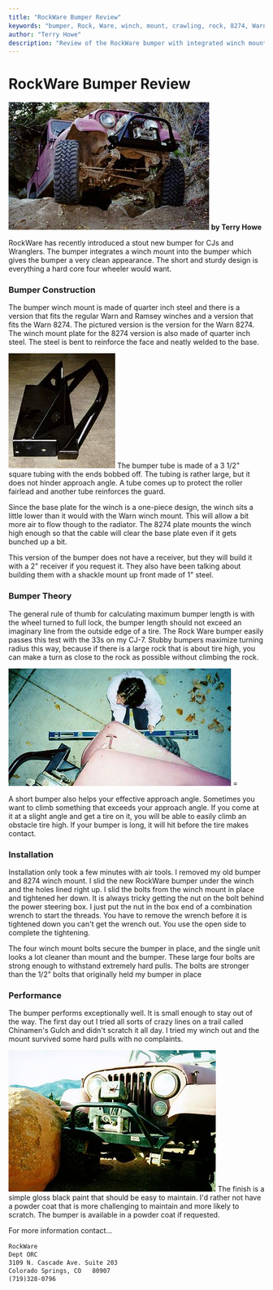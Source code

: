 ```yaml
---
title: "RockWare Bumper Review"
keywords: "bumper, Rock, Ware, winch, mount, crawling, rock, 8274, Warn, Ramsey"
author: "Terry Howe"
description: "Review of the RockWare bumper with integrated winch mount.  This new bumper has an integrated winch mount for a regular Warn or Ramsey winch or for the Warn 8274.  It is short for hard core wheeling."
---
```

# RockWare Bumper Review

![RockWare bumper in action](../img/body/rockware2.jpg)
**by Terry Howe**

RockWare has recently introduced a stout new bumper for CJs and Wranglers. The bumper integrates a winch mount into the bumper which gives the bumper a very clean appearance. The short and sturdy design is everything a hard core four wheeler would want.

### Bumper Construction

The bumper winch mount is made of quarter inch steel and there is a version that fits the regular Warn and Ramsey winches and a version that fits the Warn 8274. The pictured version is the version for the Warn 8274. The winch mount plate for the 8274 version is also made of quarter inch steel. The steel is bent to reinforce the face and neatly welded to the base.

![RockWare Bumper](../img/body/rockware1.jpg) The bumper tube is made of a 3 1/2" square tubing with the ends bobbed off. The tubing is rather large, but it does not hinder approach angle. A tube comes up to protect the roller fairlead and another tube reinforces the guard.

Since the base plate for the winch is a one-piece design, the winch sits a little lower than it would with the Warn winch mount. This will allow a bit more air to flow though to the radiator. The 8274 plate mounts the winch high enough so that the cable will clear the base plate even if it gets bunched up a bit.

This version of the bumper does not have a receiver, but they will build it with a 2" receiver if you request it. They also have been talking about building them with a shackle mount up front made of 1" steel.

### Bumper Theory

The general rule of thumb for calculating maximum bumper length is with the wheel turned to full lock, the bumper length should not exceed an imaginary line from the outside edge of a tire. The Rock Ware bumper easily passes this test with the 33s on my CJ-7. Stubby bumpers maximize turning radius this way, because if there is a large rock that is about tire high, you can make a turn as close to the rock as possible without climbing the rock.

![Maximum turning radius measurement](../img/body/rockware5.jpg) =

A short bumper also helps your effective approach angle. Sometimes you want to climb something that exceeds your approach angle. If you come at it at a slight angle and get a tire on it, you will be able to easily climb an obstacle tire high. If your bumper is long, it will hit before the tire makes contact.

### Installation

Installation only took a few minutes with air tools. I removed my old bumper and 8274 winch mount. I slid the new RockWare bumper under the winch and the holes lined right up. I slid the bolts from the winch mount in place and tightened her down. It is always tricky getting the nut on the bolt behind the power steering box. I just put the nut in the box end of a combination wrench to start the threads. You have to remove the wrench before it is tightened down you can't get the wrench out. You use the open side to complete the tightening.

The four winch mount bolts secure the bumper in place, and the single unit looks a lot cleaner than mount and the bumper. These large four bolts are strong enough to withstand extremely hard pulls. The bolts are stronger than the 1/2" bolts that originally held my bumper in place

### Performance

The bumper performs exceptionally well. It is small enough to stay out of the way. The first day out I tried all sorts of crazy lines on a trail called Chinamen's Gulch and didn't scratch it all day. I tried my winch out and the mount survived some hard pulls with no complaints.

![RockWare bumper turning](../img/body/rockware4.jpg) The finish is a simple gloss black paint that should be easy to maintain. I'd rather not have a powder coat that is more challenging to maintain and more likely to scratch. The bumper is available in a powder coat if requested.

For more information contact...

    RockWare
    Dept ORC
    3109 N. Cascade Ave. Suite 203
    Colorado Springs, CO   80907
    (719)328-0796